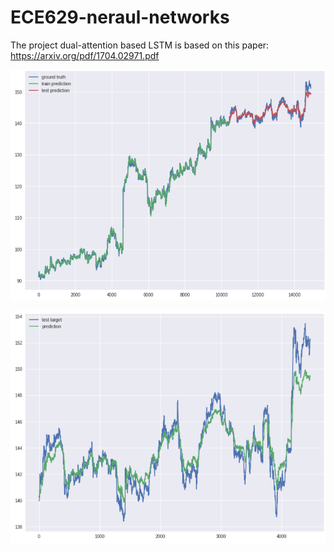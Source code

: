 # ECE629-neraul-networks
The project dual-attention based LSTM is based on this paper:
https://arxiv.org/pdf/1704.02971.pdf


![image](https://github.com/XingguangZhang/ECE629-neraul-networks/blob/master/images/fitting.png)

![image](https://github.com/XingguangZhang/ECE629-neraul-networks/blob/master/images/prediction.png)
